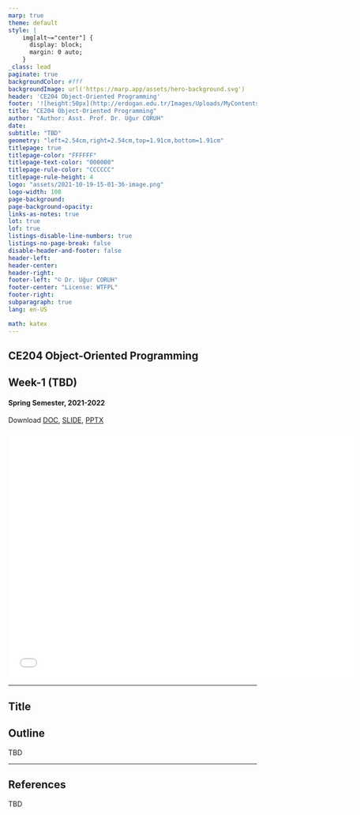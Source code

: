 ```yaml
---
marp: true
theme: default
style: |
    img[alt~="center"] {
      display: block;
      margin: 0 auto;
    }
_class: lead
paginate: true
backgroundColor: #fff
backgroundImage: url('https://marp.app/assets/hero-background.svg')
header: 'CE204 Object-Oriented Programming'
footer: '![height:50px](http://erdogan.edu.tr/Images/Uploads/MyContents/L_379-20170718142719217230.jpg) RTEU CE204 Week-1'
title: "CE204 Object-Oriented Programming"
author: "Author: Asst. Prof. Dr. Uğur CORUH"
date:
subtitle: "TBD"
geometry: "left=2.54cm,right=2.54cm,top=1.91cm,bottom=1.91cm"
titlepage: true
titlepage-color: "FFFFFF"
titlepage-text-color: "000000"
titlepage-rule-color: "CCCCCC"
titlepage-rule-height: 4
logo: "assets/2021-10-19-15-01-36-image.png"
logo-width: 100 
page-background:
page-background-opacity:
links-as-notes: true
lot: true
lof: true
listings-disable-line-numbers: true
listings-no-page-break: false
disable-header-and-footer: false
header-left:
header-center:
header-right:
footer-left: "© Dr. Uğur CORUH"
footer-center: "License: WTFPL"
footer-right:
subparagraph: true
lang: en-US 

math: katex
---
```


<!-- _backgroundColor: aquq -->

<!-- _color: orange -->

<!-- paginate: false -->

## CE204 Object-Oriented Programming

## Week-1 (TBD)

#### Spring Semester, 2021-2022

Download [DOC](ce204-week-1.md_doc.pdf), [SLIDE](ce204-week-1.md_slide.pdf), [PPTX](ce204-week-1.md_slide.pptx)

<iframe width=700, height=500 frameBorder=0 src="../ce204-week-1.md_slide.html"></iframe>

---

<!-- paginate: true -->

## Title

## Outline

 TBD

---

## References

TBD
